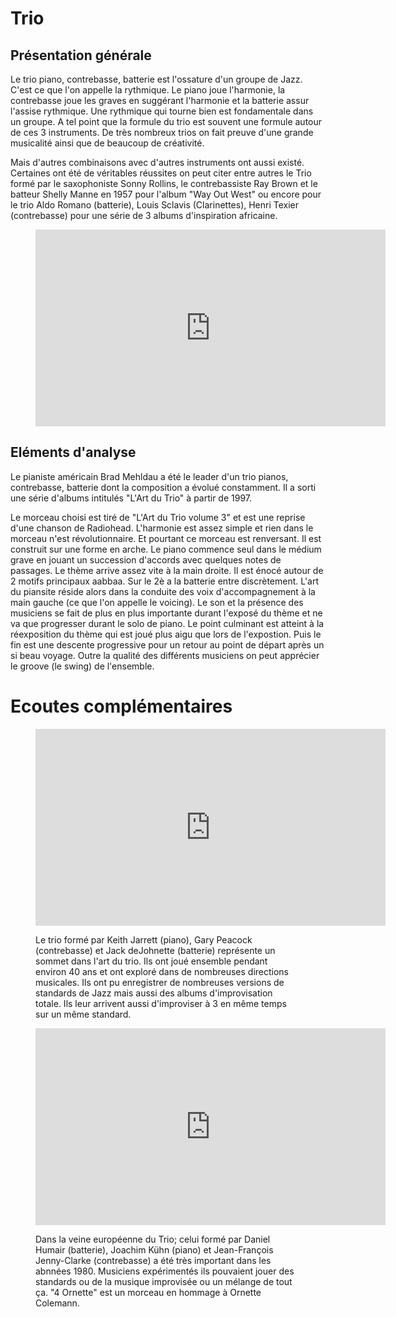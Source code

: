 # Trio

## Présentation générale
Le trio piano, contrebasse, batterie est l'ossature d'un groupe de Jazz. C'est ce que l'on appelle la rythmique. Le piano joue l'harmonie, la contrebasse joue les graves en suggérant l'harmonie et la batterie assur l'assise rythmique. Une rythmique qui tourne bien est fondamentale dans un groupe. A tel point que la formule du trio est souvent une formule autour de ces 3 instruments. De très nombreux trios on fait preuve d'une grande musicalité ainsi que de beaucoup de créativité.

Mais d'autres combinaisons avec d'autres instruments ont aussi existé. Certaines ont été de véritables réussites on peut citer entre autres le Trio formé par le saxophoniste Sonny Rollins, le contrebassiste Ray Brown et le batteur Shelly Manne en 1957 pour l'album "Way Out West" ou encore pour le trio Aldo Romano (batterie), Louis Sclavis (Clarinettes), Henri Texier (contrebasse) pour une série de 3 albums d'inspiration africaine.

<figure class="app-frame formations text-align-center" data-title="Exit Music (for a film) - Brad Mehldau Trio">
 <iframe width="560" height="315" src="https://www.youtube.com/embed/Mm-pBjBp4OA" title="YouTube video player" frameborder="0" allow="accelerometer; autoplay; clipboard-write; encrypted-media; gyroscope; picture-in-picture; web-share" allowfullscreen></iframe>
 <!-- <video src="assets/images/Exit Music-B.Mehldau_v720P.mp4" controls>-->
</figure>

## Eléments d'analyse
Le pianiste américain Brad Mehldau a été le leader d'un trio pianos, contrebasse, batterie dont la composition a évolué constamment. Il a sorti une série d'albums intitulés "L'Art du Trio" à partir de 1997.

Le morceau choisi est tiré de "L'Art du Trio volume 3" et est une reprise d'une chanson de Radiohead. L'harmonie est assez simple et rien dans le morceau n'est révolutionnaire. Et pourtant ce morceau est renversant. Il est construit sur une forme en arche. Le piano commence seul dans le médium grave en jouant un succession d'accords avec quelques notes de passages. Le thème arrive assez vite à la main droite. Il est énocé autour de 2 motifs principaux aabbaa. Sur le 2è a la batterie entre discrètement. L'art du piansite réside alors dans la conduite des voix d'accompagnement à la main gauche (ce que l'on appelle le voicing). Le son et la présence des musiciens se fait de plus en plus importante durant l'exposé du thème et ne va que progresser durant le solo de piano. Le point culminant est atteint à la réexposition du thème qui est joué plus aigu que lors de l'expostion. Puis le fin est une descente progressive pour un retour au point de départ après un si beau voyage. Outre la qualité des différents musiciens on peut apprécier le groove (le swing) de l'ensemble.

# Ecoutes complémentaires
<div class="encarts">
<figure class="app-frame encart text-align-center formations" data-title="The Song Is You - Trio Jarrett, Peacock, deJohnette">
    <iframe width="560" height="315" src="https://www.youtube.com/embed/Lp_8KcZX1tw" title="YouTube video player" frameborder="0" allow="accelerometer; autoplay; clipboard-write; encrypted-media; gyroscope; picture-in-picture; web-share" allowfullscreen></iframe>
    <!--<video controls src="assets/images/The.Song.Is.You-Keith.Jarrett.Trio_v720P.mp4"></video>-->
  <p>
  Le trio formé par Keith Jarrett (piano), Gary Peacock (contrebasse) et Jack deJohnette (batterie) représente un sommet dans l'art du trio. Ils ont joué ensemble pendant environ 40 ans et ont exploré dans de nombreuses directions musicales. Ils ont pu enregistrer de nombreuses versions de standards de Jazz mais aussi des albums d'improvisation totale. Ils leur arrivent aussi d'improviser à 3 en même temps sur un même standard.  
  </p>
</figure>
<figure class="app-frame encart text-align-center formations" data-title="4 Ornette - Trio Humair, Kühn, Jenny-Clarke">
 <iframe width="560" height="315" src="https://www.youtube.com/embed/a2NEvF5XmdU" title="YouTube video player" frameborder="0" allow="accelerometer; autoplay; clipboard-write; encrypted-media; gyroscope; picture-in-picture; web-share" allowfullscreen></iframe>
 <!-- <video controls src="assets/images/4-Ornette-Humair-Kuhn-Jenny.Clarke_v720P.mp4"></video>-->
  <p>
 Dans la veine européenne du Trio; celui formé par Daniel Humair (batterie), Joachim Kühn (piano) et Jean-François Jenny-Clarke (contrebasse) a été très important dans les abnnées 1980. Musiciens expérimentés ils pouvaient jouer des standards ou de la musique improvisée ou un mélange de tout ça. "4 Ornette" est un morceau en hommage à Ornette Colemann.
  </p>
</figure>
</div>

